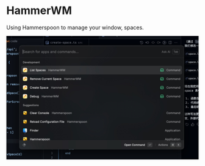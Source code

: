 # HammerWM

Using Hammerspoon to manage your window, spaces.

![cover](./doc/SCR-20250717-pvbg.jpeg)
